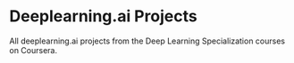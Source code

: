 # Deeplearning.ai Projects

All deeplearning.ai projects from the Deep Learning Specialization courses on Coursera.
